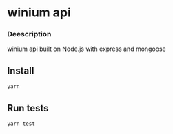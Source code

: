 # winium api

### Deescription

winium api built on Node.js with express and mongoose

## Install

```sh
yarn
```

## Run tests

```sh
yarn test
```
